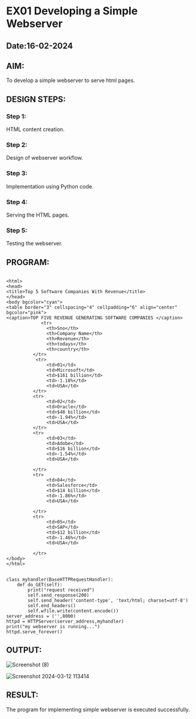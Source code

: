 # EX01 Developing a Simple Webserver
## Date:16-02-2024

## AIM:
To develop a simple webserver to serve html pages.

## DESIGN STEPS:
### Step 1: 
HTML content creation.

### Step 2:
Design of webserver workflow.

### Step 3:
Implementation using Python code.

### Step 4:
Serving the HTML pages.

### Step 5:
Testing the webserver.

## PROGRAM:
```

<html>
<head>
<title>Top 5 Software Companies With Revenue</title>
</head>
<body bgcolor="cyan">
<table border="3" cellspacing="4" cellpadding="6" align="center" bgcolor="pink">
<caption>TOP FIVE REVENUE GENERATING SOFTWARE COMPANIES </caption>
             <tr>
               <th>Sno</th>
               <th>Company Name</th>
               <th>Revenue</th>
               <th>todays</th>
               <th>country</th>
          </tr>
           <tr>
               <td>01</td>
               <td>Microsoft</td>
               <td>$161 billion</td>
               <td>-1.18%</td>
               <td>USA</td>
          </tr>
          <tr>
               <td>02</td>
               <td>Oracle</td>
               <td>$48 billion</td>
               <td>-1.94%</td>
               <td>USA</td>
          </tr>
          <tr>
               <td>03</td>
               <td>Adobe</td>
               <td>$16 billion</td>
               <td>-1.54%</td>
               <td>USA</td>

          </tr>
          <tr>
               <td>04</td>
               <td>Salesforce</td>
               <td>$14 billion</td>
               <td>-1.86%</td>
               <td>USA</td>

          </tr>
          <tr>
               <td>05</td>
               <td>SAP</td>
               <td>$12 billion</td>
               <td>-1.46%</td>
               <td>USA</td>

          </tr>
</body>
</html>


class myhandler(BaseHTTPRequestHandler):
    def do_GET(self):
        print("request received")
        self.send_response(200)
        self.send_header('content-type', 'text/html; charset=utf-8')
        self.end_headers()
        self.wfile.write(content.encode())
server_address = ('',8000)
httpd = HTTPServer(server_address,myhandler)
print("my webserver is running...")
httpd.serve_forever()
```
## OUTPUT:
![Screenshot (8)](https://github.com/Kishore23008675/simplewebserver/assets/144979375/f0503cd8-9548-4aee-a27e-6beacdfb3d7e)

![Screenshot 2024-03-12 113414](https://github.com/Kishore23008675/simplewebserver/assets/144979375/fb13e02d-a67f-46fe-9123-bffd9604b16a)


## RESULT:
The program for implementing simple webserver is executed successfully.
